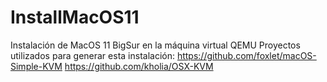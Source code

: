 # InstallMacOS11
Instalación de MacOS 11 BigSur en la máquina virtual QEMU
Proyectos utilizados para generar esta instalación:
https://github.com/foxlet/macOS-Simple-KVM
https://github.com/kholia/OSX-KVM
